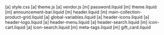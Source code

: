 [a] style.css
[a] theme.js
[a] vendor.js
[m] password.liquid
[m] theme.liquid
[m] announcement-bar.liquid
[m] header.liquid
[m] main-collection-product-grid.liquid
[a] global-variables.liquid
[a] header-icons.liquid
[a] header-logo.liquid
[a] header-menu.liquid
[a] header-search.liquid
[m] icon-cart.liquid
[a] icon-search.liquid
[m] meta-tags.liquid
[m] gift_card.liquid